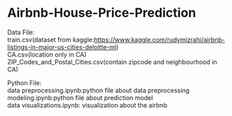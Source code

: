 # Airbnb-House-Price-Prediction
Data File:  
train.csv(dataset from kaggle:https://www.kaggle.com/rudymizrahi/airbnb-listings-in-major-us-cities-deloitte-ml)  
CA.csv(location only in CA)  
ZIP_Codes_and_Postal_Cities.csv(contain zipcode and neighbourhood in CA)  

Python File:  
data preprocessing.ipynb:python file about data preprocessing  
modeling.ipynb:python file about prediction model  
data visualizations.ipynb: visualization about the airbnb  
